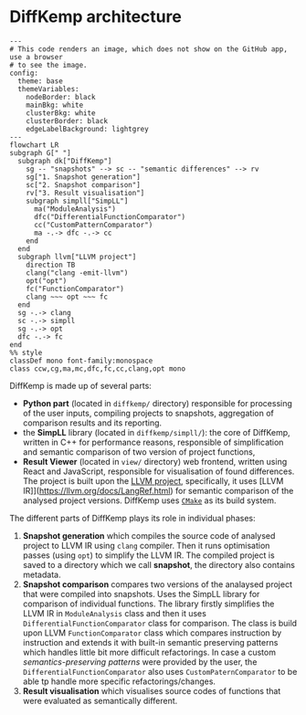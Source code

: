 # DiffKemp architecture

```mermaid
---
# This code renders an image, which does not show on the GitHub app, use a browser
# to see the image.
config:
  theme: base
  themeVariables:
    nodeBorder: black
    mainBkg: white
    clusterBkg: white
    clusterBorder: black
    edgeLabelBackground: lightgrey
---
flowchart LR
subgraph G[" "]
  subgraph dk["DiffKemp"]
    sg -- "snapshots" --> sc -- "semantic differences" --> rv
    sg["1. Snapshot generation"]
    sc["2. Snapshot comparison"]
    rv["3. Result visualisation"]
    subgraph simpll["SimpLL"]
      ma("ModuleAnalysis")
      dfc("DifferentialFunctionComparator")
      cc("CustomPatternComparator")
      ma -.-> dfc -.-> cc
    end
  end
  subgraph llvm["LLVM project"]
    direction TB
    clang("clang -emit-llvm")
    opt("opt")
    fc("FunctionComparator")
    clang ~~~ opt ~~~ fc
  end
  sg -.-> clang
  sc -.-> simpll
  sg -.-> opt
  dfc -.-> fc
end
%% style
classDef mono font-family:monospace
class ccw,cg,ma,mc,dfc,fc,cc,clang,opt mono
```
DiffKemp is made up of several parts:
- **Python part** (located in `diffkemp/` directory) responsible for processing of the user inputs, compiling projects to snapshots, aggregation of comparison results and its reporting.
- the **SimpLL** library (located in `diffkemp/simpll/`): the core of DiffKemp, written in C++ for performance reasons, responsible of simplification and semantic comparison of two version of project functions, 
- **Result Viewer** (located in `view/` directory) web frontend, written using React and JavaScript, responsible for visualisation of found differences. 
The project is built upon the [LLVM project](https://llvm.org/), specifically, it uses [LLVM IR]](https://llvm.org/docs/LangRef.html) for semantic comparison of the analysed project versions.
DiffKemp uses [`CMake`](https://cmake.org/) as its build system.

The different parts of DiffKemp plays its role in individual phases:
1. **Snapshot generation** which compiles the source code of analysed project to LLVM IR using `clang` compiler.
   Then it runs optimisation passes (using `opt`) to simplify the LLVM IR. The compiled project is saved to a directory which we call **snapshot**,
   the directory also contains metadata.
2. **Snapshot comparison** compares two versions of the analaysed project that were compiled into snapshots. Uses the SimpLL library for comparison of individual functions. The library firstly simplifies the LLVM IR in `ModuleAnalysis` class and then it uses `DifferentialFunctionComparator` class for comparison. The class is build upon LLVM `FunctionComparator` class
which compares instruction by instruction and extends it with built-in semantic preserving patterns which handles little bit more difficult refactorings.
In case a custom *semantics-preserving patterns* were provided by the user, the `DifferentialFunctionComparator` also uses `CustomPaternComparator` to be able tp handle more specific refactorings/changes.
3. **Result visualisation** which visualises source codes of functions that were evaluated as semantically different.

